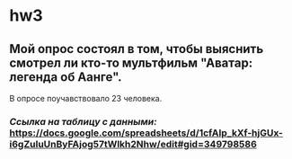 # hw3
## Мой опрос состоял в том, чтобы выяснить смотрел ли кто-то мультфильм "Аватар: легенда об Аанге".
В опросе поучавствовало 23 человека.
### _Ссылка на таблицу с данными:_ https://docs.google.com/spreadsheets/d/1cfAIp_kXf-hjGUx-i6gZuluUnByFAjog57tWlkh2Nhw/edit#gid=349798586
